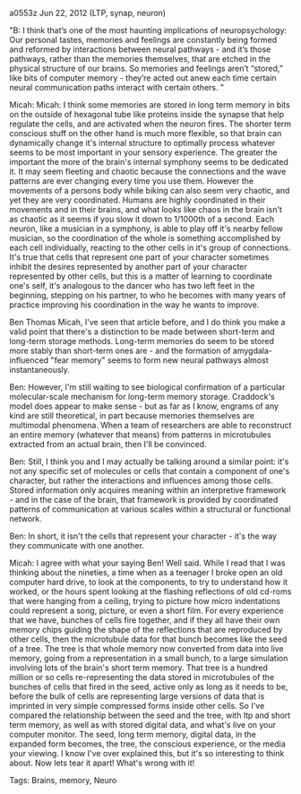 a0553z
Jun 22, 2012
(LTP, synap, neuron)

"B: I think that’s one of the most haunting implications of neuropsychology: Our personal tastes, memories and feelings are constantly being formed and reformed by interactions between neural pathways - and it’s those pathways, rather than the memories themselves, that are etched in the physical structure of our brains. So memories and feelings aren’t “stored,” like bits of computer memory - they’re acted out anew each time certain neural communication paths interact with certain others. "

Micah: Micah: I think some memories are stored in long term memory in bits on the outside of hexagonal tube like proteins inside the synapse that help regulate the cells, and are activated when the neuron fires. The shorter term conscious stuff on the other hand is much more flexible, so that brain can dynamically change it's internal structure to optimally process whatever seems to be most important in your sensory experience. The greater the important the more of the brain's internal symphony seems to be dedicated it. It may seem fleeting and chaotic because the connections and the wave patterns are ever changing every time you use them. However the movements of a persons body while biking can also seem very chaotic, and yet they are very coordinated. Humans are highly coordinated in their movements and in their brains, and what looks like chaos in the brain isn't as chaotic as it seems if you slow it down to 1/1000th of a second. Each neuron, like a musician in a symphony, is able to play off it's nearby fellow musician, so the coordination of the whole is something accomplished by each cell individually, reacting to the other cells in it's group of connections. It's true that cells that represent one part of your character sometimes inhibit the desires represented by another part of your character represented by other cells, but this is a matter of learning to coordinate one's self, it's analogous to the dancer who has two left feet in the beginning, stepping on his partner, to who he becomes with many years of practice improving his coordination in the way he wants to improve.


Ben Thomas ‎Micah, I've seen that article before, and I do think you make a valid point that there's a distinction to be made between short-term and long-term storage methods. Long-term memories do seem to be stored more stably than short-term ones are - and the formation of amygdala-influenced "fear memory" seems to form new neural pathways almost instantaneously.

Ben: However, I'm still waiting to see biological confirmation of a particular molecular-scale mechanism for long-term memory storage. Craddock's model does appear to make sense - but as far as I know, engrams of any kind are still theoretical, in part because memories themselves are multimodal phenomena. When a team of researchers are able to reconstruct an entire memory (whatever that means) from patterns in microtubules extracted from an actual brain, then I'll be convinced.

Ben: Still, I think you and I may actually be talking around a similar point: it's not any specific set of molecules or cells that contain a component of one's character, but rather the interactions and influences among those cells. Stored information only acquires meaning within an interpretive framework - and in the case of the brain, that framework is provided by coordinated patterns of communication at various scales within a structural or functional network.

Ben: In short, it isn't the cells that represent your character - it's the way they communicate with one another.

Micah: I agree with what your saying Ben! Well said. While I read that I was thinking about the nineties, a time when as a teenager I broke open an old computer hard drive, to look at the components, to try to understand how it worked, or the hours spent looking at the flashing reflections of old cd-roms that were hanging from a ceiling, trying to picture how micro indentations could represent a song, picture, or even a short film. For every experience that we have, bunches of cells fire together, and if they all have their own memory chips guiding the shape of the reflections that are reproduced by other cells, then the microtubule data for that bunch becomes like the seed of a tree. The tree is that whole memory now converted from data into live memory, going from a representation in a small bunch, to a large simulation involving lots of the brain's short term memory. That tree is a hundred million or so cells re-representing the data stored in microtubules of the bunches of cells that fired in the seed, active only as long as it needs to be, before the bulk of cells are representing large versions of data that is imprinted in very simple compressed forms inside other cells. So I've compared the relationship between the seed and the tree, with ltp and short term memory, as well as with stored digital data, and what's live on your computer monitor. The seed, long term memory, digital data, in the expanded form becomes, the tree, the conscious experience, or the media your viewing. I know I've over explained this, but it's so interesting to think about. Now lets tear it apart! What's wrong with it!



Tags:
  Brains, memory, Neuro
